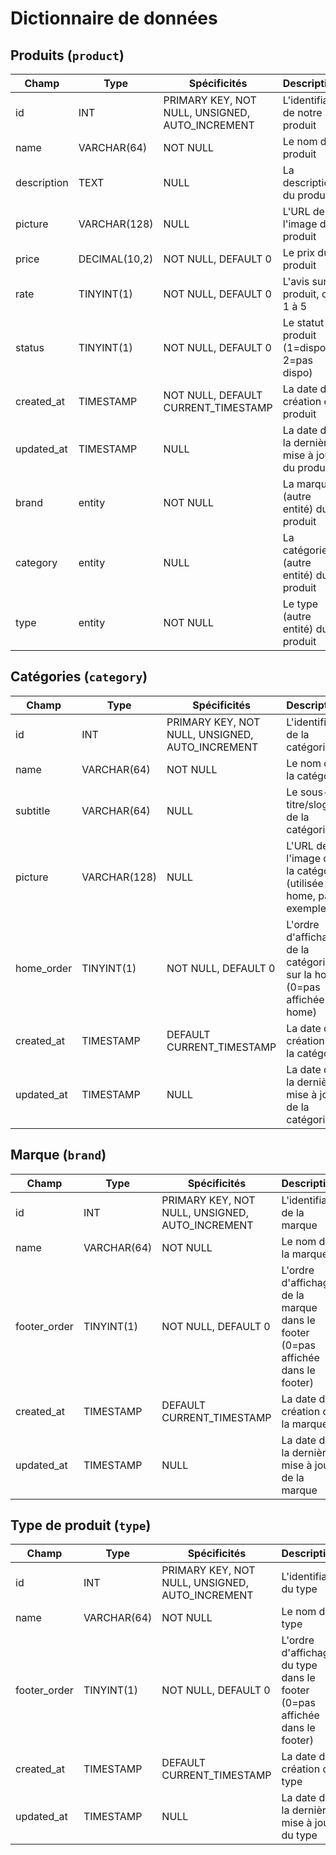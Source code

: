 # Dictionnaire de données

## Produits (`product`)

|Champ|Type|Spécificités|Description|
|-|-|-|-|
|id|INT|PRIMARY KEY, NOT NULL, UNSIGNED, AUTO_INCREMENT|L'identifiant de notre produit|
|name|VARCHAR(64)|NOT NULL|Le nom du produit|
|description|TEXT|NULL|La description du produit|
|picture|VARCHAR(128)|NULL|L'URL de l'image du produit|
|price|DECIMAL(10,2)|NOT NULL, DEFAULT 0|Le prix du produit|
|rate|TINYINT(1)|NOT NULL, DEFAULT 0|L'avis sur le produit, de 1 à 5|
|status|TINYINT(1)|NOT NULL, DEFAULT 0|Le statut du produit (1=dispo, 2=pas dispo)|
|created_at|TIMESTAMP|NOT NULL, DEFAULT CURRENT_TIMESTAMP|La date de création du produit|
|updated_at|TIMESTAMP|NULL|La date de la dernière mise à jour du produit|
|brand|entity|NOT NULL|La marque (autre entité) du produit|
|category|entity|NULL|La catégorie (autre entité) du produit|
|type|entity|NOT NULL|Le type (autre entité) du produit|

## Catégories (`category`)

|Champ|Type|Spécificités|Description|
|-|-|-|-|
|id|INT|PRIMARY KEY, NOT NULL, UNSIGNED, AUTO_INCREMENT|L'identifiant de la catégorie|
|name|VARCHAR(64)|NOT NULL|Le nom de la catégorie|
|subtitle|VARCHAR(64)|NULL|Le sous-titre/slogan de la catégorie|
|picture|VARCHAR(128)|NULL|L'URL de l'image de la catégorie (utilisée en home, par exemple)|
|home_order|TINYINT(1)|NOT NULL, DEFAULT 0|L'ordre d'affichage de la catégorie sur la home (0=pas affichée en home)|
|created_at|TIMESTAMP|DEFAULT CURRENT_TIMESTAMP|La date de création de la catégorie|
|updated_at|TIMESTAMP|NULL|La date de la dernière mise à jour de la catégorie|

## Marque (`brand`)

|Champ|Type|Spécificités|Description|
|-|-|-|-|
|id|INT|PRIMARY KEY, NOT NULL, UNSIGNED, AUTO_INCREMENT|L'identifiant de la marque|
|name|VARCHAR(64)|NOT NULL|Le nom de la marque|
|footer_order|TINYINT(1)|NOT NULL, DEFAULT 0|L'ordre d'affichage de la marque dans le footer (0=pas affichée dans le footer)|
|created_at|TIMESTAMP|DEFAULT CURRENT_TIMESTAMP|La date de création de la marque|
|updated_at|TIMESTAMP|NULL|La date de la dernière mise à jour de la marque|

## Type de produit (`type`)

|Champ|Type|Spécificités|Description|
|-|-|-|-|
|id|INT|PRIMARY KEY, NOT NULL, UNSIGNED, AUTO_INCREMENT|L'identifiant du type|
|name|VARCHAR(64)|NOT NULL|Le nom du type|
|footer_order|TINYINT(1)|NOT NULL, DEFAULT 0|L'ordre d'affichage du type dans le footer (0=pas affichée dans le footer)|
|created_at|TIMESTAMP|DEFAULT CURRENT_TIMESTAMP|La date de création du type|
|updated_at|TIMESTAMP|NULL|La date de la dernière mise à jour du type|